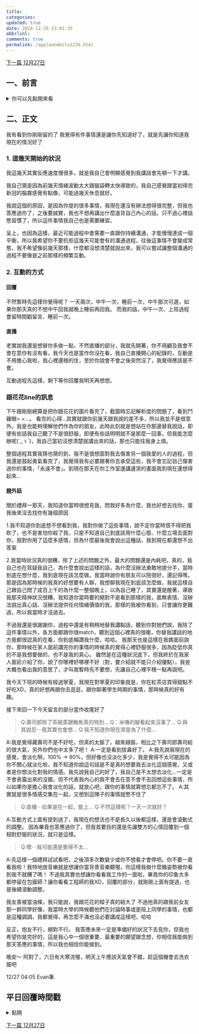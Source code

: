 ```yaml
---
title: 
categories:
updated: true
date: 2024-12-26 23:01:35
abbrlinl:
comments: true
permalink: /appleandmilu1226.html
---
```

[下一篇 12月27日](https://normal-evan.com/appleandmilu1227.html)

## 一、前言 
<details>

<summary>你可以先點開來看</summary>
 
恩，我覺得要把生氣的內容打在前面，這樣才不會影響後面的觀看體驗。
你的截圖我都看了，但整篇下來我很不喜歡花花說，我說那段不要找砲友那段，他回我干我屁事跟後面說的那些。因為明明我是在互相打氣，但被他講的一文不值。雖然我知道他是想安慰你或是想替你出口氣(或是替她自己出口氣)，但這是拿來安慰人用的嗎，然後現在感覺把氣出在我身上，這種感覺真的滿差的= =。
但沒關係，以後有在一起，遇到她再跟她慢慢算= =+

</details>

## 二、正文

我有看到你剛剛留的了
我覺得有件事情還是讓你先知道好了，就是先讓你知道我現在的情況好了

### 1. 這幾天開始的狀況

我這幾天其實反應速度慢很多，就是我自己會明顯感覺到我講話會先頓一下才講。

我自己猜是因為前幾天情緒波動太大跟腦袋轉太快導致的，我自己感覺跟當初得完新冠的腦霧感覺有點像，可能過幾天休息就好。

我說這個的原因，是因為你提的很多事情，我現在還沒有辦法想得很完整，但我也答應過你了，之後要誠實，我也不想再講出什麼違背自己內心的話，只不過心裡話憋習慣了，所以這件事情我自己也是需要練習。

呈上，也因為這樣，最近可能過程中會需要一直跟你持續溝通，才能慢慢達成一個平衡，所以我希望你不要抗拒這幾天可能會有的溝通過程，往後這事情不會變成常態，我不希望像前幾天那樣，什麼都沒想清楚就說出來，我可以嘗試讓整個溝通的過程不要像是之前那樣的頻繁互動。

### 2. 互動的方式

#### 回覆
不然暫時先這樣你覺得呢？ 一天兩次，中午一次，睡前一次，中午那次可選，如果你那天真的不想中午回我就晚上睡前再回我。
而我的話，中午一次、上班過程會留時間戳留言、睡前一次。

#### 直播
老實說我還是想替你多做一點，不然直播的部分，我就先開著，你不用顧及我會不會在意你有沒有看，我今天也是當作你沒在看，我自己直播開心的紀錄的，互動是不用擔心我啦，我心裡還穩的住，至於你說會不會之後突然沒了，我覺得應該是不會。

互動過程先這樣，剩下等你回覆我明天再想想。

### 跟花花line的訊息

下午跟剛剛總算是把你跟花花的圖片看完了，截圖時忘記解析度的問題了，看到鬥雞眼= =...。
看完的心得...其實就跟你前幾天跟我說的差不多，所以我並不是很意外。我是也能夠理解他們作為你的朋友，此時此刻就是想站在你那邊替我說話，即便有些話我自己聽了不是很舒服，即便有些話明明就不是那麼一回事，但我能怎麼辦呢(´_ゝ`)，我自己當初沒想清楚就講出來的話，那也只能往我身上燒。

整個過程其實我猜也猜的到，我不是很想面對我去傷害另一個我愛的人的過程，但我還是鼓起勇氣看完了，我覺得我有必要跟著你去承受這些，我不會忘記自己傷害過你的事情，「永遠不會」。到現在那天在你工作室邊講邊哭的畫面我到現在還想得起來...


#### 題外話

關於禮拜一那天，我知道你當時很想見我，問我好多為什麼，我也好想去找你，蛋我後來沒去找你有幾個原因

1.我不知道你到底想不想看到我，我對你做了這些事情，說不定你當時恨不得把我砍了，也不是害怕你殺了我，只是不知道自己到底該用什麼心態、什麼立場去面對你，我對你用了這麼多感情，但為什麼最後我會說出這種話，我到現在都還想不出答案

2.我當時狀況真的很糟，除了上述的問題之外，最大的問題還是內耗吧，真的，我自己也在質疑我自己，為什麼會說出這樣的話，為什麼沒辦法勇敢地提分手，當時到底在想什麼，我到底現在該怎麼做。我當時說你有朋友可以陪很好，還記得嗎，那是因為那時候的我真的好想要有人聊，我想聊我現在到底該怎麼做，我就這樣自己跟自己問了成百上千的為什麼一整個晚上，以為自己睡了，其實還是醒著，導致我那天精神狀況很糟，我知道你當時要的絕對不是看到那樣的我，面無表情、沒辦法說出真心話、沒辦法提供任何情緒價值的我，那樣的我被你看到，只會讓你更難過，所以我當時才沒過去。


不過我還是很謝謝你，過程中還是有稍稍地替我講點話，聽到你對她們說，我除了這件事情以外，各方面都跟你很match，聽到這個心裡真的很暖，你替我講話的地方我都很認真的在看，你到底稱讚我什麼，哈哈。
我那天也是這樣在我媽面前說你，那時候在家人面前講完你的事情的時候真的覺得心裡舒服很多，因為貶低你真的不是我想要做的，也不是我的真心。
雖然是在這種狀況底下，但我終於在我家人面前介紹了你，說了你哪裡好哪裡不好（對，要介紹就不能只介紹優點），我爸大概也看出我的意思了，才叫我暫時先不要想，先讓自己心裡平穩一點再說吧。

我今天下班的時候有經過寧夏，我現在對寧夏的印象就是，你在紅茶店買得甜點不好吃XD，真的好想再跟你去逛逛，跟你聊著學生時期的事情，那時候真的好有趣。


接下來回一下今天留言的部分當作收尾好了

>Q:壽司郎除了茶碗蒸跟鮪魚真的特別...
>Q：米嚕的腳看起來沒事了...
>Q:與其說忍⋯我其實也會想...
>Q:我不知道你現在哭是為了什麼...

A:我是覺得藏壽司不是不好吃，但真的太摳了，越來越摳，相比之下壽司郎壽司給的很大氣，另外你們也中太多了吧！
A:一定是看到拔鼻好了。
A:我先說我現在的感覺，會淡化啊，100% -> 90%，但好像也沒淡化多少，我是覺得不太可能因為你不關心就淡化啦，我不知道你說這句話是不是真的想要我去淡化這個感覺，又或者是你想淡化對我的情感。我先說我自己的好了，我自己是不太想去淡化...一定是不會表露出來的沒錯，但不代表我內心的我不會去在意不會不去回想這些事情，所以如果你是擔心我會淡化的話，就放心吧，跟你的事情就算想忘都忘不了。
A:其實就是很多情感交集在一起，又想到這陣子的事情就憋不住了

>Q:直播⋯如果是在一起，能上...
>Q:不然這樣呢？一天一次就好？

A:互動方式上面有提到過了，我現在的想法也不是長久以後都這樣，還是會滾動式的調整。
因為畢竟也答應過你了，但我首要目的還是先讓雙方的心情回覆到一個相對舒服的狀況，就只是這樣。

>Q:嗯⋯我可能還是覺得不太...

A:先這樣一個禮拜試試看吧，之後頂多次數變少或你不想看才會停吧。你不要一直看我啦！我特地放音樂就是想讓你當背景音樂聽喔，你這樣我做什麼醜姿勢被你看到我不就糟了嗎！
不過我其實也想讓你看看我工作的一面啦，畢竟你的印象大多都停留在包膜師？讓你看看工程師的我XD，回覆的部分，就剛剛上面有提過，也是後續滾動調整。



我友善被當油條，我只能說，我跟花花的樑子真的結大了
不過他真的跟我前女友那一群同學好像，我當時大學的時候聽他們在討論時事或是班上同學的事情，也都是這種調調，我都覺得，再怎麼不滿也沒必要講成這樣吧，哈哈

反正，炮友不行，絕對不行。
我答應未來一定是準備好的狀況下去見你，但我也希望你是完好的，這是我心中一個很重要、最重要的願望跟念想，你相信我能做到那天答應的事情，所以我也相信你能做到。


晚安～
阿對了，六日有大寒流喔，明天上午應該天氣會不錯，趁這個機會去洗衣服吧

12/27 04:05 Evan筆.


## 平日回覆時間戳

<details>

<summary>點開</summary>
-

17:12
https://youtube.com/live/4PVNcNVyTM4?feature=share

16:20
地震？？

16:04
你還記得我之前給你在日本買的吉伊卡哇的鐵盒餅乾嗎？
我剛剛發現我公司附近的7-11有賣，一盒要920 = =
我當時買日幣1600，換算成台幣也才300多，也貴太多了吧


14:09 
補一下yt連結 剛剛重開
https://youtube.com/live/nxckLGQomp0?feature=share

13:48
我剛剛騎車有經過你工作室，結果你還沒開門
我想我之後應該只要有機會都會經過看一下你的工作室
今天是第二天，心情...可能有比較輕鬆一點，但也不確定，這陣子應該會一直反反覆覆
不說了，晚點來工作先去買東西吃


12/26 13:37
早安，我早上睡過頭了就乾脆請假請到中午了，
然後我忘記把程式碼給備份上來，所以昨晚的文章在家裡的電腦
回去我再同步一下
我後來想到我好像可以上班的時候開直播，這樣你也看得到我(雖然我看不到你)
不過有人盯或許我工作會比較認真，哈哈

</details>

[下一篇 12月27日](https://normal-evan.com/appleandmilu1227.html)